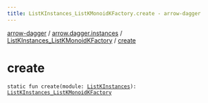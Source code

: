 ```yaml
---
title: ListKInstances_ListKMonoidKFactory.create - arrow-dagger
---
```


[arrow-dagger](../../index.html) / [arrow.dagger.instances](../index.html) / [ListKInstances_ListKMonoidKFactory](index.html) / [create](./create.html)

# create

`static fun create(module: `[`ListKInstances`](../-list-k-instances/index.html)`): `[`ListKInstances_ListKMonoidKFactory`](index.html)